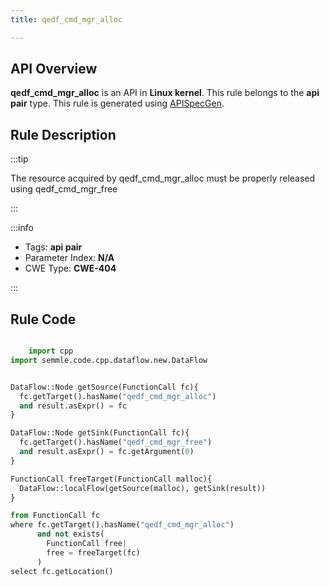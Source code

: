 ```yaml
---
title: qedf_cmd_mgr_alloc

---
```



## API Overview
**qedf_cmd_mgr_alloc** is an API in **Linux kernel**. This rule belongs to the **api pair** type. This rule is generated using [APISpecGen](../../tools/APISpecGen).
## Rule Description

:::tip

The resource acquired by qedf_cmd_mgr_alloc must be properly released using qedf_cmd_mgr_free

:::

:::info

- Tags: **api pair**
- Parameter Index: **N/A**
- CWE Type: **CWE-404**

:::

## Rule Code
```python

    import cpp
import semmle.code.cpp.dataflow.new.DataFlow


DataFlow::Node getSource(FunctionCall fc){
  fc.getTarget().hasName("qedf_cmd_mgr_alloc")
  and result.asExpr() = fc
}

DataFlow::Node getSink(FunctionCall fc){
  fc.getTarget().hasName("qedf_cmd_mgr_free")
  and result.asExpr() = fc.getArgument(0)
}

FunctionCall freeTarget(FunctionCall malloc){
  DataFlow::localFlow(getSource(malloc), getSink(result))
}

from FunctionCall fc
where fc.getTarget().hasName("qedf_cmd_mgr_alloc")
      and not exists(
        FunctionCall free| 
        free = freeTarget(fc)
      )
select fc.getLocation()

    
```